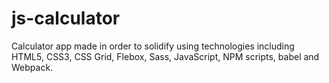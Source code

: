 # js-calculator
Calculator app made in order to solidify using technologies including HTML5, CSS3, CSS Grid, Flebox,  Sass, JavaScript, NPM scripts, babel and Webpack.
